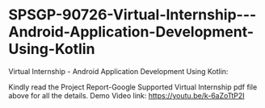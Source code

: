 # SPSGP-90726-Virtual-Internship---Android-Application-Development-Using-Kotlin
Virtual Internship - Android Application Development Using Kotlin: 

Kindly read the Project Report-Google Supported Virtual Internship pdf file above for all the details.
Demo Video link: https://youtu.be/k-6aZoTtP2I
